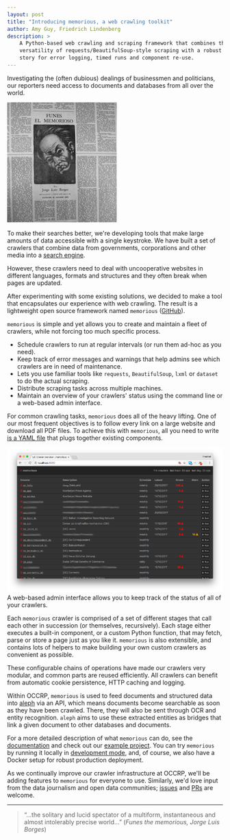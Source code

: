 ```yaml
---
layout: post
title: "Introducing memorious, a web crawling toolkit"
author: Amy Guy, Friedrich Lindenberg
description: >
    A Python-based web crawling and scraping framework that combines the
    versatility of requests/BeautifulSoup-style scraping with a robust
    story for error logging, timed runs and component re-use.
---
```


Investigating the (often dubious) dealings of businessmen and politicians,
our reporters need access to documents and databases from all over the
world.

<img src="/assets/images/2017-11/funes.png" class="img-right">

To make their searches better, we're developing tools that make large
amounts of data accessible with a single keystroke. We have built a set
of crawlers that combine data from governments, corporations and other
media into a [search engine](https://data.occrp.org).

However, these crawlers need to deal with uncooperative websites in
different languages, formats and structures and they often break when
pages are updated. 

After experimenting with some existing solutions, we decided to make a
tool that encapsulates our experience with web crawling. The result is a
lightweight open source framework named `memorious`
([GitHub](https://github.com/alephdata/memorious)).

`memorious` is simple and yet allows you to create and maintain a fleet
of crawlers, while not forcing too much specific process.

* Schedule crawlers to run at regular intervals (or run them ad-hoc as you need).
* Keep track of error messages and warnings that help admins see which crawlers
  are in need of maintenance.
* Lets you use familiar tools like `requests`, `BeautifulSoup`, `lxml` or 
  `dataset` to do the actual scraping.
* Distribute scraping tasks across multiple machines.
* Maintain an overview of your crawlers' status using the command line or a 
  web-based admin interface.

For common crawling tasks, `memorious` does all of the heavy lifting. One
of our most frequent objectives is to follow every link on a large website and
download all PDF files. To achieve this with `memorious`, all you need to write
[is a YAML file](https://github.com/alephdata/memorious/blob/master/example/config/simple_web_scraper.yml)
that plugs together existing components.

<div class="captioned">
    <img src="/assets/images/2017-11/memorious-ui.png" class="img-responsive">
    <div class="caption">
        A web-based admin interface allows you to keep track of the status of all
        of your crawlers.
    </div>
</div>

Each `memorious` crawler is comprised of a set of different stages that call each
other in succession (or themselves, recursively). Each stage either executes a
built-in component, or a custom Python function, that may fetch, parse or store a
page just as you like it. `memorious` is also extensible, and contains lots of
helpers to make building your own custom crawlers as convenient as possible. 

These configurable chains of operations have made our crawlers very modular, and
common parts are reused efficiently. All crawlers can benefit from automatic
cookie persistence, HTTP caching and logging.

Within OCCRP, `memorious` is used to feed documents and structured data into
[aleph](https://github.com/alephdata/aleph) via an API, which means documents
become searchable as soon as they have been crawled. There, they will also
be sent through OCR and entity recognition. `aleph` aims to use these extracted
entities as bridges that link a given document to other databases and documents.

For a more detailed description of what `memorious` can do, see the
[documentation](https://memorious.readthedocs.io) and check out our
[example project](https://github.com/alephdata/memorious/tree/master/example).
You can try `memorious` by running it locally in [development mode](https://memorious.readthedocs.io/en/latest/installation.html#development-mode),
and, of course, we also have a Docker setup for robust production deployment.

As we continually improve our crawler infrastructure at OCCRP, we'll be adding
features to `memorious` for everyone to use. Similarly, we'd love input from the data 
journalism and open data communities; [issues](https://github.com/alephdata/memorious/issues)
and [PRs](https://github.com/alephdata/memorious) are welcome.

---

> &ldquo;&hellip;the solitary and lucid spectator of a multiform, instantaneous and almost
> intolerably precise world&hellip;&rdquo; (*Funes the memorious, Jorge Luis Borges*)